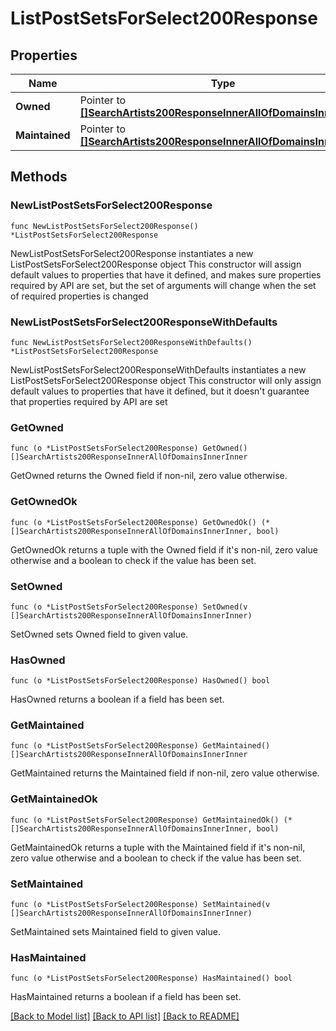 # ListPostSetsForSelect200Response

## Properties

Name | Type | Description | Notes
------------ | ------------- | ------------- | -------------
**Owned** | Pointer to [**[]SearchArtists200ResponseInnerAllOfDomainsInnerInner**](SearchArtists200ResponseInnerAllOfDomainsInnerInner.md) |  | [optional] 
**Maintained** | Pointer to [**[]SearchArtists200ResponseInnerAllOfDomainsInnerInner**](SearchArtists200ResponseInnerAllOfDomainsInnerInner.md) |  | [optional] 

## Methods

### NewListPostSetsForSelect200Response

`func NewListPostSetsForSelect200Response() *ListPostSetsForSelect200Response`

NewListPostSetsForSelect200Response instantiates a new ListPostSetsForSelect200Response object
This constructor will assign default values to properties that have it defined,
and makes sure properties required by API are set, but the set of arguments
will change when the set of required properties is changed

### NewListPostSetsForSelect200ResponseWithDefaults

`func NewListPostSetsForSelect200ResponseWithDefaults() *ListPostSetsForSelect200Response`

NewListPostSetsForSelect200ResponseWithDefaults instantiates a new ListPostSetsForSelect200Response object
This constructor will only assign default values to properties that have it defined,
but it doesn't guarantee that properties required by API are set

### GetOwned

`func (o *ListPostSetsForSelect200Response) GetOwned() []SearchArtists200ResponseInnerAllOfDomainsInnerInner`

GetOwned returns the Owned field if non-nil, zero value otherwise.

### GetOwnedOk

`func (o *ListPostSetsForSelect200Response) GetOwnedOk() (*[]SearchArtists200ResponseInnerAllOfDomainsInnerInner, bool)`

GetOwnedOk returns a tuple with the Owned field if it's non-nil, zero value otherwise
and a boolean to check if the value has been set.

### SetOwned

`func (o *ListPostSetsForSelect200Response) SetOwned(v []SearchArtists200ResponseInnerAllOfDomainsInnerInner)`

SetOwned sets Owned field to given value.

### HasOwned

`func (o *ListPostSetsForSelect200Response) HasOwned() bool`

HasOwned returns a boolean if a field has been set.

### GetMaintained

`func (o *ListPostSetsForSelect200Response) GetMaintained() []SearchArtists200ResponseInnerAllOfDomainsInnerInner`

GetMaintained returns the Maintained field if non-nil, zero value otherwise.

### GetMaintainedOk

`func (o *ListPostSetsForSelect200Response) GetMaintainedOk() (*[]SearchArtists200ResponseInnerAllOfDomainsInnerInner, bool)`

GetMaintainedOk returns a tuple with the Maintained field if it's non-nil, zero value otherwise
and a boolean to check if the value has been set.

### SetMaintained

`func (o *ListPostSetsForSelect200Response) SetMaintained(v []SearchArtists200ResponseInnerAllOfDomainsInnerInner)`

SetMaintained sets Maintained field to given value.

### HasMaintained

`func (o *ListPostSetsForSelect200Response) HasMaintained() bool`

HasMaintained returns a boolean if a field has been set.


[[Back to Model list]](../README.md#documentation-for-models) [[Back to API list]](../README.md#documentation-for-api-endpoints) [[Back to README]](../README.md)


